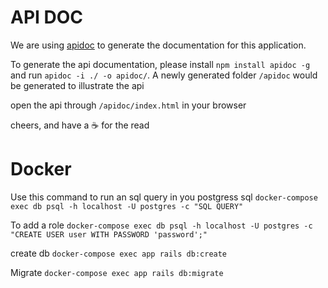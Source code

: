 # API DOC 

We are using [apidoc](http://apidocjs.com) to generate the documentation
for this application.

To generate the api documentation, please install `npm install apidoc
-g` and run `apidoc -i ./ -o apidoc/`. A newly generated folder `/apidoc`
would be generated to illustrate the api

open the api through `/apidoc/index.html` in your browser

cheers, and have a :coffee: for the read

# Docker

Use this command to run an sql query in you postgress sql
`docker-compose exec db psql -h localhost -U postgres -c "SQL QUERY"`

To add a role
`docker-compose exec db psql -h localhost -U postgres -c "CREATE USER user WITH PASSWORD 'password';"`

create db
`docker-compose exec app rails db:create`

Migrate
`docker-compose exec app rails db:migrate`
